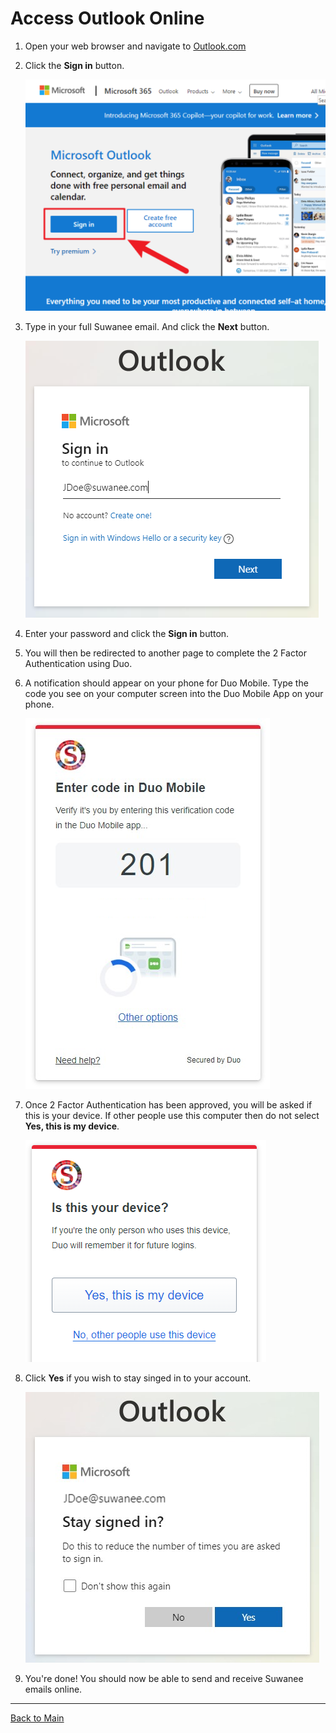 # Access Outlook Online

1. Open your web browser and navigate to [Outlook.com](https://outlook.com)
1. Click the **Sign in** button.

    ![Sign in](../refs/AccessOutlookOnline/1.png)

1. Type in your full Suwanee email. And click the **Next** button.

    ![Type in email](../refs/AccessOutlookOnline/2.png)

1. Enter your password and click the **Sign in** button.
1. You will then be redirected to another page to complete the 2 Factor Authentication using Duo.
1. A notification should appear on your phone for Duo Mobile. Type the code you see on your computer screen into the Duo Mobile App on your phone.

    ![Duo Prompt](../refs/AccessOutlookOnline/3.png)

1. Once 2 Factor Authentication has been approved, you will be asked if this is your device. If other people use this computer then do not select **Yes, this is my device**.

    ![Is this your device](../refs/AccessOutlookOnline/4.png)

1. Click **Yes** if you wish to stay singed in to your account.

    ![Type in email](../refs/AccessOutlookOnline/5.png)

1. You're done! You should now be able to send and receive Suwanee emails online.

---

[Back to Main](../README.md)
